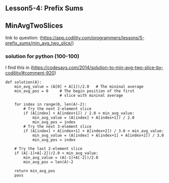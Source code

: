 ## Lesson5-4: Prefix Sums
## MinAvgTwoSlices
link to question: (https://app.codility.com/programmers/lessons/5-prefix_sums/min_avg_two_slice/)

### solution for python (100-100)
I find this in (https://codesays.com/2014/solution-to-min-avg-two-slice-by-codility/#comment-920)
```
def solution(A):
    min_avg_value = (A[0] + A[1])/2.0   # The mininal average
    min_avg_pos = 0     # The begin position of the first
                        # slice with mininal average
 
    for index in range(0, len(A)-2):
        # Try the next 2-element slice
        if (A[index] + A[index+1]) / 2.0 < min_avg_value:
            min_avg_value = (A[index] + A[index+1]) / 2.0
            min_avg_pos = index
        # Try the next 3-element slice
        if (A[index] + A[index+1] + A[index+2]) / 3.0 < min_avg_value:
            min_avg_value = (A[index] + A[index+1] + A[index+2]) / 3.0
            min_avg_pos = index
 
    # Try the last 2-element slice
    if (A[-1]+A[-2])/2.0 < min_avg_value:
        min_avg_value = (A[-1]+A[-2])/2.0
        min_avg_pos = len(A)-2
 
    return min_avg_pos
    pass
```
